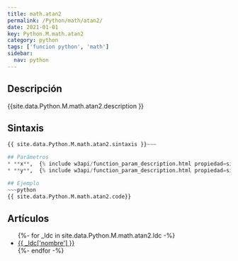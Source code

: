 ```yaml
---
title: math.atan2
permalink: /Python/math/atan2/
date: 2021-01-01
key: Python.M.math.atan2
category: python
tags: ['funcion python', 'math']
sidebar: 
  nav: python
---
```


## Descripción
{{site.data.Python.M.math.atan2.description }}

## Sintaxis
~~~python
{{ site.data.Python.M.math.atan2.sintaxis }}~~~

## Parámetros
* **x**,  {% include w3api/function_param_description.html propiedad=site.data.Python.M.math.atan2 valor="x" %}
* **y**,  {% include w3api/function_param_description.html propiedad=site.data.Python.M.math.atan2 valor="y" %}

## Ejemplo
~~~python
{{ site.data.Python.M.math.atan2.code}}
~~~

## Artículos
<ul>
{%- for _ldc in site.data.Python.M.math.atan2.ldc -%}
   <li>
       <a href="{{_ldc['url'] }}">{{ _ldc['nombre'] }}</a>
   </li>
{%- endfor -%}
</ul>
